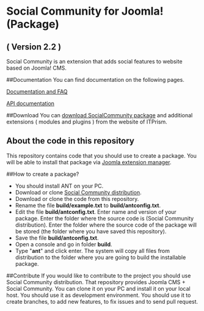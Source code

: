 Social Community for Joomla! (Package)
============================
( Version 2.2 )
----------------------------

Social Community is an extension that adds social features to website based on Joomla! CMS.

##Documentation
You can find documentation on the following pages.

[Documentation and FAQ](http://itprism.com/help/86-social-community-documentation)

[API documentation](http://cdn.itprism.com/api/socialcommunity/index.html)

##Download
You can [download SocialCommunity package](http://itprism.com/free-joomla-extensions/others/open-source-social-network) and additional extensions ( modules and plugins ) from the website of ITPrism.

## About the code in this repository
This repository contains code that you should use to create a package. You will be able to install that package via [Joomla extension manager](https://docs.joomla.org/Help25:Extensions_Extension_Manager_Install).

##How to create a package?
* You should install ANT on your PC.
* Download or clone [Social Community distribution](https://github.com/ITPrism/SocialCommunityDistribution).
* Download or clone the code from this repository.
* Rename the file __build/example.txt__ to __build/antconfig.txt__.
* Edit the file __build/antconfig.txt__. Enter name and version of your package. Enter the folder where the source code is (Social Community distribution). Enter the folder where the source code of the package will be stored (the folder where you have saved this repository).
* Save the file __build/antconfig.txt__.
* Open a console and go in folder __build__.
* Type "__ant__" and click enter. The system will copy all files from distribution to the folder where you are going to build the installable package.

##Contribute
If you would like to contribute to the project you should use Social Community distribution. That repository provides Joomla CMS + Social Community.
You can clone it on your PC and install it on your local host. You should use it as development environment. You should use it to create branches, to add new features, to fix issues and to send pull request.